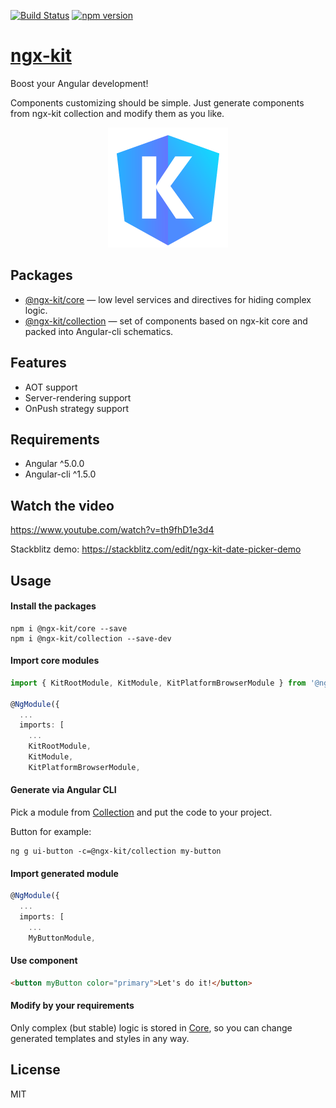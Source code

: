 [![Build Status](https://travis-ci.org/ngx-kit/ngx-kit.svg?branch=master)](https://travis-ci.org/ngx-kit/ngx-kit)
[![npm version](https://badge.fury.io/js/%40ngx-kit%2Fcore.svg)](https://www.npmjs.com/@ngx-kit/core)

# [ngx-kit](https://ngx-kit.com)

Boost your Angular development!

Components customizing should be simple. Just generate components from ngx-kit collection and modify them as you like.

<p align="center">
  <a href="https://ngx-kit.com"><img src="./website/assets/ngx-kit-192.png" alt="ngx-kit logo"></a>
</p>

## Packages

* [@ngx-kit/core](https://ngx-kit.com/core) — low level services and directives for hiding complex logic.
* [@ngx-kit/collection](https://ngx-kit.com/collection) — set of components based on ngx-kit core and packed into Angular-cli schematics.


## Features

* AOT support
* Server-rendering support
* OnPush strategy support


## Requirements

* Angular ^5.0.0
* Angular-cli ^1.5.0


## Watch the video

https://www.youtube.com/watch?v=th9fhD1e3d4

Stackblitz demo: https://stackblitz.com/edit/ngx-kit-date-picker-demo


## Usage

#### Install the packages

```
npm i @ngx-kit/core --save
npm i @ngx-kit/collection --save-dev
```

#### Import core modules

```typescript
import { KitRootModule, KitModule, KitPlatformBrowserModule } from '@ngx-kit/core';

@NgModule({
  ...
  imports: [
    ...
    KitRootModule,
    KitModule,
    KitPlatformBrowserModule,
```

#### Generate via Angular CLI

Pick a module from [Collection](https://ngx-kit.com/collection) and put the code to your project.

Button for example:

```
ng g ui-button -c=@ngx-kit/collection my-button
```

#### Import generated module

```typescript
@NgModule({
  ...
  imports: [
    ...
    MyButtonModule,
```

#### Use component

```html
<button myButton color="primary">Let's do it!</button>
```

#### Modify by your requirements

Only complex (but stable) logic is stored in [Core](https://ngx-kit.com/core), so you can change generated templates and styles in any way.


## License

MIT
